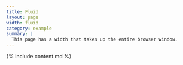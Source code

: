 ```yaml
---
title: Fluid
layout: page
width: fluid
category: example
summary: |
  This page has a width that takes up the entire browser window.
---
```


{% include content.md %}

